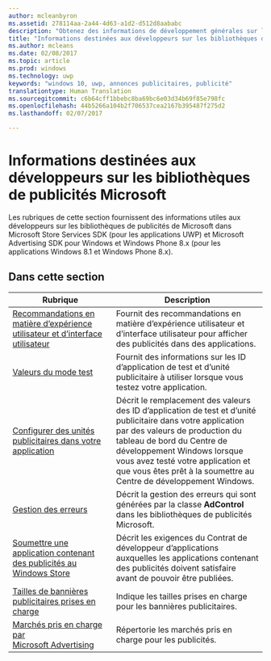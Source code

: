 ```yaml
---
author: mcleanbyron
ms.assetid: 278114aa-2a44-4d63-a1d2-d512d8aababc
description: "Obtenez des informations de développement générales sur les bibliothèques de publicités Microsoft dans Microsoft Store Services SDK."
title: "Informations destinées aux développeurs sur les bibliothèques de publicités Microsoft"
ms.author: mcleans
ms.date: 02/08/2017
ms.topic: article
ms.prod: windows
ms.technology: uwp
keywords: "windows 10, uwp, annonces publicitaires, publicité"
translationtype: Human Translation
ms.sourcegitcommit: c6b64cff1bbebc8ba69bc6e03d34b69f85e798fc
ms.openlocfilehash: 44b5266a104b2f706537cea2167b395487f275d2
ms.lasthandoff: 02/07/2017

---
```


# <a name="developer-information-about-the-microsoft-advertising-libraries"></a>Informations destinées aux développeurs sur les bibliothèques de publicités Microsoft




Les rubriques de cette section fournissent des informations utiles aux développeurs sur les bibliothèques de publicités de Microsoft dans Microsoft Store Services SDK (pour les applications UWP) et Microsoft Advertising SDK pour Windows et Windows Phone 8.x (pour les applications Windows 8.1 et Windows Phone 8.x).


## <a name="in-this-section"></a>Dans cette section

| Rubrique                                                                                                       | Description                 |
|-------------------------------------------------------------------------------------------------------------|-----------------------------|
| [Recommandations en matière d’expérience utilisateur et d’interface utilisateur](ui-and-user-experience-guidelines.md) |  Fournit des recommandations en matière d’expérience utilisateur et d’interface utilisateur pour afficher des publicités dans des applications.  |
| [Valeurs du mode test](test-mode-values.md)        |  Fournit des informations sur les ID d’application de test et d’unité publicitaire à utiliser lorsque vous testez votre application.   |
| [Configurer des unités publicitaires dans votre application](set-up-ad-units-in-your-app.md)      | Décrit le remplacement des valeurs des ID d’application de test et d’unité publicitaire dans votre application par des valeurs de production du tableau de bord du Centre de développement Windows lorsque vous avez testé votre application et que vous êtes prêt à la soumettre au Centre de développement Windows.   |
| [Gestion des erreurs](error-handling-with-advertising-libraries.md)                                    |  Décrit la gestion des erreurs qui sont générées par la classe **AdControl** dans les bibliothèques de publicités Microsoft.   |
| [Soumettre une application contenant des publicités au Windows Store](submit-an-app-with-ads-to-the-windows-store.md)                                    |  Décrit les exigences du Contrat de développeur d’applications auxquelles les applications contenant des publicités doivent satisfaire avant de pouvoir être publiées.   |
| [Tailles de bannières publicitaires prises en charge](supported-ad-sizes-for-banner-ads.md)                                    |  Indique les tailles prises en charge pour les bannières publicitaires.   |
| [Marchés pris en charge par Microsoft Advertising](supported-markets-for-microsoft-advertising.md)                                    |  Répertorie les marchés pris en charge pour les publicités.   |



 

 

